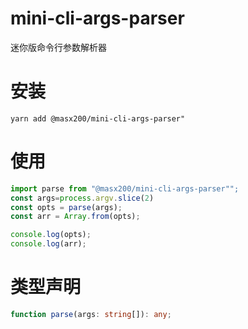 # mini-cli-args-parser

迷你版命令行参数解析器

# 安装

```shell
yarn add @masx200/mini-cli-args-parser"
```

# 使用

```js
import parse from "@masx200/mini-cli-args-parser"";
const args=process.argv.slice(2)
const opts = parse(args);
const arr = Array.from(opts);

console.log(opts);
console.log(arr);

```

# 类型声明

```ts
function parse(args: string[]): any;
```
